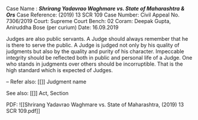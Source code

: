 Case Name : ***Shrirang Yadavrao Waghmare vs. State of Maharashtra & Ors***
Case Reference: (2019) 13 SCR 109
Case Number: Civil Appeal No. 7306/2019
Court: Supreme Court
Bench: 02
Coram: Deepak Gupta, Aniruddha Bose (per curium)
Date: 16.09.2019

Judges are also public servants. A Judge should always remember that he is there to serve the public. A Judge is judged not only by his quality of judgments but also by the quality and purity of his character. Impeccable integrity should be reflected both in public and personal life of a Judge. One who stands in judgments over others should be incorruptible. That is the high standard which is expected of Judges.

–
Refer also:
[[]]
Judgment name

See also:
[[]] 
Act, Section

PDF:
![[Shrirang Yadavrao Waghmare vs. State of Maharashtra, (2019) 13 SCR 109.pdf]]